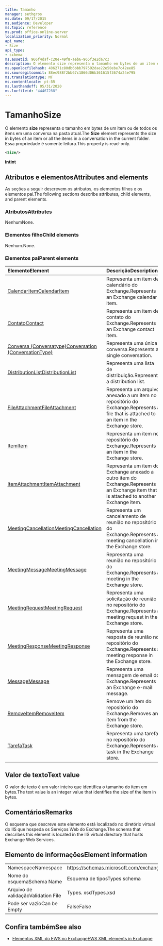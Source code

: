```yaml
---
title: Tamanho
manager: sethgros
ms.date: 09/17/2015
ms.audience: Developer
ms.topic: reference
ms.prod: office-online-server
localization_priority: Normal
api_name:
- Size
api_type:
- schema
ms.assetid: 966f4daf-c20e-49f8-aeb6-965f3e2da7c3
description: O elemento size representa o tamanho em bytes de um item ou de todos os itens em uma conversa na pasta atual. Essa propriedade é somente leitura.
ms.openlocfilehash: 406271c80db6bbb797592dae22e50ebe7c42ee85
ms.sourcegitcommit: 88ec988f2bb67c1866d06b361615f3674a24e795
ms.translationtype: MT
ms.contentlocale: pt-BR
ms.lasthandoff: 05/31/2020
ms.locfileid: "44467288"
---
```

# <a name="size"></a><span data-ttu-id="4b72d-104">Tamanho</span><span class="sxs-lookup"><span data-stu-id="4b72d-104">Size</span></span>

<span data-ttu-id="4b72d-105">O elemento **size** representa o tamanho em bytes de um item ou de todos os itens em uma conversa na pasta atual.</span><span class="sxs-lookup"><span data-stu-id="4b72d-105">The **Size** element represents the size in bytes of an item or all the items in a conversation in the current folder.</span></span> <span data-ttu-id="4b72d-106">Essa propriedade é somente leitura.</span><span class="sxs-lookup"><span data-stu-id="4b72d-106">This property is read-only.</span></span> 
  
```XML
<Size/>
```

 <span data-ttu-id="4b72d-107">**int**</span><span class="sxs-lookup"><span data-stu-id="4b72d-107">**int**</span></span>
## <a name="attributes-and-elements"></a><span data-ttu-id="4b72d-108">Atributos e elementos</span><span class="sxs-lookup"><span data-stu-id="4b72d-108">Attributes and elements</span></span>

<span data-ttu-id="4b72d-109">As seções a seguir descrevem os atributos, os elementos filhos e os elementos pai.</span><span class="sxs-lookup"><span data-stu-id="4b72d-109">The following sections describe attributes, child elements, and parent elements.</span></span>
  
### <a name="attributes"></a><span data-ttu-id="4b72d-110">Atributos</span><span class="sxs-lookup"><span data-stu-id="4b72d-110">Attributes</span></span>

<span data-ttu-id="4b72d-111">Nenhum</span><span class="sxs-lookup"><span data-stu-id="4b72d-111">None.</span></span>
  
### <a name="child-elements"></a><span data-ttu-id="4b72d-112">Elementos filho</span><span class="sxs-lookup"><span data-stu-id="4b72d-112">Child elements</span></span>

<span data-ttu-id="4b72d-113">Nenhum.</span><span class="sxs-lookup"><span data-stu-id="4b72d-113">None.</span></span>
  
### <a name="parent-elements"></a><span data-ttu-id="4b72d-114">Elementos pai</span><span class="sxs-lookup"><span data-stu-id="4b72d-114">Parent elements</span></span>

|<span data-ttu-id="4b72d-115">**Elemento**</span><span class="sxs-lookup"><span data-stu-id="4b72d-115">**Element**</span></span>|<span data-ttu-id="4b72d-116">**Descrição**</span><span class="sxs-lookup"><span data-stu-id="4b72d-116">**Description**</span></span>|
|:-----|:-----|
|[<span data-ttu-id="4b72d-117">CalendarItem</span><span class="sxs-lookup"><span data-stu-id="4b72d-117">CalendarItem</span></span>](calendaritem.md) <br/> |<span data-ttu-id="4b72d-118">Representa um item de calendário do Exchange.</span><span class="sxs-lookup"><span data-stu-id="4b72d-118">Represents an Exchange calendar item.</span></span>  <br/> |
|[<span data-ttu-id="4b72d-119">Contato</span><span class="sxs-lookup"><span data-stu-id="4b72d-119">Contact</span></span>](contact.md) <br/> |<span data-ttu-id="4b72d-120">Representa um item de contato do Exchange.</span><span class="sxs-lookup"><span data-stu-id="4b72d-120">Represents an Exchange contact item.</span></span>  <br/> |
|[<span data-ttu-id="4b72d-121">Conversa (Conversatype)</span><span class="sxs-lookup"><span data-stu-id="4b72d-121">Conversation (ConversationType)</span></span>](conversation-conversationtype.md) <br/> |<span data-ttu-id="4b72d-122">Representa uma única conversa.</span><span class="sxs-lookup"><span data-stu-id="4b72d-122">Represents a single conversation.</span></span>  <br/> |
|[<span data-ttu-id="4b72d-123">DistributionList</span><span class="sxs-lookup"><span data-stu-id="4b72d-123">DistributionList</span></span>](distributionlist.md) <br/> |<span data-ttu-id="4b72d-124">Representa uma lista de distribuição.</span><span class="sxs-lookup"><span data-stu-id="4b72d-124">Represents a distribution list.</span></span>  <br/> |
|[<span data-ttu-id="4b72d-125">FileAttachment</span><span class="sxs-lookup"><span data-stu-id="4b72d-125">FileAttachment</span></span>](fileattachment.md) <br/> |<span data-ttu-id="4b72d-126">Representa um arquivo anexado a um item no repositório do Exchange.</span><span class="sxs-lookup"><span data-stu-id="4b72d-126">Represents a file that is attached to an item in the Exchange store.</span></span>  <br/> |
|[<span data-ttu-id="4b72d-127">Item</span><span class="sxs-lookup"><span data-stu-id="4b72d-127">Item</span></span>](item.md) <br/> |<span data-ttu-id="4b72d-128">Representa um item no repositório do Exchange.</span><span class="sxs-lookup"><span data-stu-id="4b72d-128">Represents an item in the Exchange store.</span></span>  <br/> |
|[<span data-ttu-id="4b72d-129">ItemAttachment</span><span class="sxs-lookup"><span data-stu-id="4b72d-129">ItemAttachment</span></span>](itemattachment.md) <br/> |<span data-ttu-id="4b72d-130">Representa um item do Exchange anexado a outro item do Exchange.</span><span class="sxs-lookup"><span data-stu-id="4b72d-130">Represents an Exchange item that is attached to another Exchange item.</span></span>  <br/> |
|[<span data-ttu-id="4b72d-131">MeetingCancellation</span><span class="sxs-lookup"><span data-stu-id="4b72d-131">MeetingCancellation</span></span>](meetingcancellation.md) <br/> |<span data-ttu-id="4b72d-132">Representa um cancelamento de reunião no repositório do Exchange.</span><span class="sxs-lookup"><span data-stu-id="4b72d-132">Represents a meeting cancellation in the Exchange store.</span></span>  <br/> |
|[<span data-ttu-id="4b72d-133">MeetingMessage</span><span class="sxs-lookup"><span data-stu-id="4b72d-133">MeetingMessage</span></span>](meetingmessage.md) <br/> |<span data-ttu-id="4b72d-134">Representa uma reunião no repositório do Exchange.</span><span class="sxs-lookup"><span data-stu-id="4b72d-134">Represents a meeting in the Exchange store.</span></span>  <br/> |
|[<span data-ttu-id="4b72d-135">MeetingRequest</span><span class="sxs-lookup"><span data-stu-id="4b72d-135">MeetingRequest</span></span>](meetingrequest.md) <br/> |<span data-ttu-id="4b72d-136">Representa uma solicitação de reunião no repositório do Exchange.</span><span class="sxs-lookup"><span data-stu-id="4b72d-136">Represents a meeting request in the Exchange store.</span></span>  <br/> |
|[<span data-ttu-id="4b72d-137">MeetingResponse</span><span class="sxs-lookup"><span data-stu-id="4b72d-137">MeetingResponse</span></span>](meetingresponse.md) <br/> |<span data-ttu-id="4b72d-138">Representa uma resposta de reunião no repositório do Exchange.</span><span class="sxs-lookup"><span data-stu-id="4b72d-138">Represents a meeting response in the Exchange store.</span></span>  <br/> |
|[<span data-ttu-id="4b72d-139">Message</span><span class="sxs-lookup"><span data-stu-id="4b72d-139">Message</span></span>](message-ex15websvcsotherref.md) <br/> |<span data-ttu-id="4b72d-140">Representa uma mensagem de email do Exchange.</span><span class="sxs-lookup"><span data-stu-id="4b72d-140">Represents an Exchange e-mail message.</span></span>  <br/> |
|[<span data-ttu-id="4b72d-141">RemoveItem</span><span class="sxs-lookup"><span data-stu-id="4b72d-141">RemoveItem</span></span>](removeitem.md) <br/> |<span data-ttu-id="4b72d-142">Remove um item do repositório do Exchange.</span><span class="sxs-lookup"><span data-stu-id="4b72d-142">Removes an item from the Exchange store.</span></span>  <br/> |
|[<span data-ttu-id="4b72d-143">Tarefa</span><span class="sxs-lookup"><span data-stu-id="4b72d-143">Task</span></span>](task.md) <br/> |<span data-ttu-id="4b72d-144">Representa uma tarefa no repositório do Exchange.</span><span class="sxs-lookup"><span data-stu-id="4b72d-144">Represents a task in the Exchange store.</span></span>  <br/> |
   
## <a name="text-value"></a><span data-ttu-id="4b72d-145">Valor de texto</span><span class="sxs-lookup"><span data-stu-id="4b72d-145">Text value</span></span>

<span data-ttu-id="4b72d-146">O valor de texto é um valor inteiro que identifica o tamanho do item em bytes.</span><span class="sxs-lookup"><span data-stu-id="4b72d-146">The text value is an integer value that identifies the size of the item in bytes.</span></span>
  
## <a name="remarks"></a><span data-ttu-id="4b72d-147">Comentários</span><span class="sxs-lookup"><span data-stu-id="4b72d-147">Remarks</span></span>

<span data-ttu-id="4b72d-148">O esquema que descreve este elemento está localizado no diretório virtual do IIS que hospeda os Serviços Web do Exchange.</span><span class="sxs-lookup"><span data-stu-id="4b72d-148">The schema that describes this element is located in the IIS virtual directory that hosts Exchange Web Services.</span></span>
  
## <a name="element-information"></a><span data-ttu-id="4b72d-149">Elemento de informações</span><span class="sxs-lookup"><span data-stu-id="4b72d-149">Element information</span></span>

|||
|:-----|:-----|
|<span data-ttu-id="4b72d-150">Namespace</span><span class="sxs-lookup"><span data-stu-id="4b72d-150">Namespace</span></span>  <br/> |https://schemas.microsoft.com/exchange/services/2006/types  <br/> |
|<span data-ttu-id="4b72d-151">Nome do esquema</span><span class="sxs-lookup"><span data-stu-id="4b72d-151">Schema Name</span></span>  <br/> |<span data-ttu-id="4b72d-152">Esquema de tipos</span><span class="sxs-lookup"><span data-stu-id="4b72d-152">Types schema</span></span>  <br/> |
|<span data-ttu-id="4b72d-153">Arquivo de validação</span><span class="sxs-lookup"><span data-stu-id="4b72d-153">Validation File</span></span>  <br/> |<span data-ttu-id="4b72d-154">Types. xsd</span><span class="sxs-lookup"><span data-stu-id="4b72d-154">Types.xsd</span></span>  <br/> |
|<span data-ttu-id="4b72d-155">Pode ser vazio</span><span class="sxs-lookup"><span data-stu-id="4b72d-155">Can be Empty</span></span>  <br/> |<span data-ttu-id="4b72d-156">False</span><span class="sxs-lookup"><span data-stu-id="4b72d-156">False</span></span>  <br/> |
   
## <a name="see-also"></a><span data-ttu-id="4b72d-157">Confira também</span><span class="sxs-lookup"><span data-stu-id="4b72d-157">See also</span></span>



- [<span data-ttu-id="4b72d-158">Elementos XML do EWS no Exchange</span><span class="sxs-lookup"><span data-stu-id="4b72d-158">EWS XML elements in Exchange</span></span>](ews-xml-elements-in-exchange.md)

